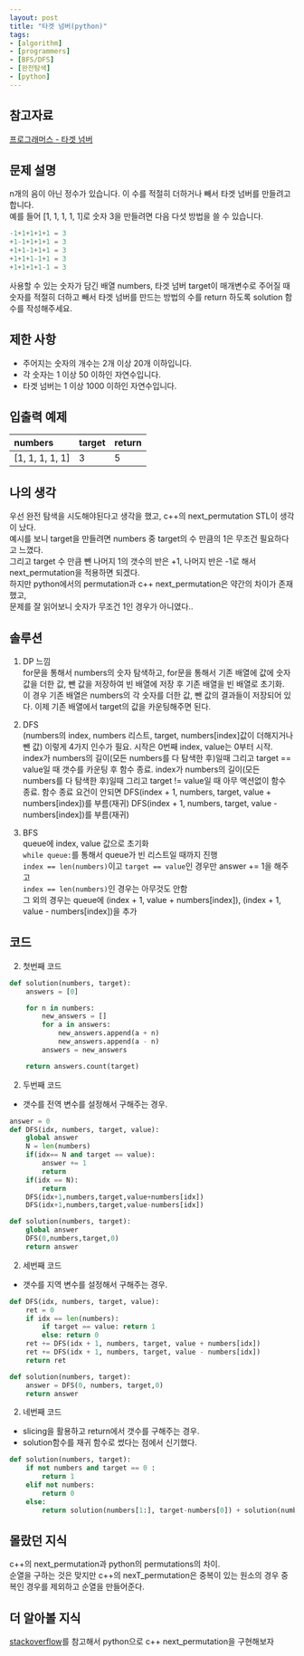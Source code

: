 ```yaml
---
layout: post
title: "타겟 넘버(python)"
tags:
- [algorithm]
- [programmers]
- [BFS/DFS]
- [완전탐색]
- [python]
---
```


## 참고자료
[프로그래머스 - 타겟 넘버](https://programmers.co.kr/learn/courses/30/lessons/43165)

## 문제 설명
n개의 음이 아닌 정수가 있습니다. 이 수를 적절히 더하거나 빼서 타겟 넘버를 만들려고 합니다.  
예를 들어 [1, 1, 1, 1, 1]로 숫자 3을 만들려면 다음 다섯 방법을 쓸 수 있습니다.  
```python
-1+1+1+1+1 = 3
+1-1+1+1+1 = 3
+1+1-1+1+1 = 3
+1+1+1-1+1 = 3
+1+1+1+1-1 = 3
```
사용할 수 있는 숫자가 담긴 배열 numbers, 타겟 넘버 target이 매개변수로 주어질 때 숫자를 적절히 더하고 빼서 타겟 넘버를 만드는 방법의 수를 return 하도록 solution 함수를 작성해주세요.  

## 제한 사항
- 주어지는 숫자의 개수는 2개 이상 20개 이하입니다.
- 각 숫자는 1 이상 50 이하인 자연수입니다.
- 타겟 넘버는 1 이상 1000 이하인 자연수입니다.

## 입출력 예제

numbers | target | return  
:--- | :---- | :----
[1, 1, 1, 1, 1] | 3 | 5



## 나의 생각

우선 완전 탐색을 시도해야된다고 생각을 했고, c++의 next_permutation STL이 생각이 났다.  
예시를 보니 target을 만들려면 numbers 중 target의 수 만큼의 1은 무조건 필요하다고 느꼈다.  
그리고 target 수 만큼 뺀 나머지 1의 갯수의 반은 +1, 나머지 반은 -1로 해서 next_permutation을 적용하면 되겠다.  
하지만 python에서의 permutation과 c++ next_permutation은 약간의 차이가 존재했고,  
문제를 잘 읽어보니 숫자가 무조건 1인 경우가 아니였다..  


## 솔루션
1. DP 느낌  
for문을 통해서 numbers의 숫자 탐색하고, for문을 통해서 기존 배열에 값에 숫자 값을 더한 값, 뺀 값을 저장하여 빈 배열에 저장 후 기존 배열을 빈 배열로 초기화.  
이 경우 기존 배열은 numbers의 각 숫자를 더한 값, 뺀 값의 결과들이 저장되어 있다.
이제 기존 배열에서 target의 값을 카운팅해주면 된다.

1.  DFS  
(numbers의 index, numbers 리스트, target, numbers[index]값이 더해지거나 뺀 값) 이렇게 4가지 인수가 필요.
시작은 0번째 index, value는 0부터 시작.
index가 numbers의 길이(모든 numbers를 다 탐색한 후)일때 그리고 target == value일 때 갯수를 카운팅 후 함수 종료.
index가 numbers의 길이(모든 numbers를 다 탐색한 후)일때 그리고 target != value일 때 아무 액션없이 함수 종료.
함수 종료 요건이 안되면
DFS(index + 1, numbers, target, value + numbers[index])를 부름(재귀)
DFS(index + 1, numbers, target, value - numbers[index])를 부름(재귀)

1. BFS  
queue에 index, value 값으로 초기화  
`while queue:`를 통해서 queue가 빈 리스트일 때까지 진행  
`index == len(numbers)`이고 `target == value`인 경우만 answer += 1을 해주고  
`index == len(numbers)`인 경우는 아무것도 안함  
그 외의 경우는 queue에 (index + 1, value + numbers[index]), (index + 1, value - numbers[index])을 추가

## 코드

2. 첫번째 코드
```python
def solution(numbers, target):
    answers = [0]

    for n in numbers:
        new_answers = []
        for a in answers:
            new_answers.append(a + n)
            new_answers.append(a - n)
        answers = new_answers

    return answers.count(target)
```

2. 두번째 코드  
- 갯수를 전역 변수를 설정해서 구해주는 경우.  
```python
answer = 0
def DFS(idx, numbers, target, value):
    global answer
    N = len(numbers)
    if(idx== N and target == value):
        answer += 1
        return
    if(idx == N):
        return
    DFS(idx+1,numbers,target,value+numbers[idx])
    DFS(idx+1,numbers,target,value-numbers[idx])
```
```python
def solution(numbers, target):
    global answer
    DFS(0,numbers,target,0)
    return answer
```

2. 세번째 코드
- 갯수를 지역 변수를 설정해서 구해주는 경우.  
```python
def DFS(idx, numbers, target, value):
    ret = 0
    if idx == len(numbers):
        if target == value: return 1
        else: return 0
    ret += DFS(idx + 1, numbers, target, value + numbers[idx])
    ret += DFS(idx + 1, numbers, target, value - numbers[idx])
    return ret
```
```python
def solution(numbers, target):
    answer = DFS(0, numbers, target,0)
    return answer
```

2. 네번째 코드
- slicing을 활용하고 return에서 갯수를 구해주는 경우.  
- solution함수를 재귀 함수로 썼다는 점에서 신기했다.  
```python
def solution(numbers, target):
    if not numbers and target == 0 :
        return 1
    elif not numbers:
        return 0
    else:
        return solution(numbers[1:], target-numbers[0]) + solution(numbers[1:], target+numbers[0])
```

## 몰랐던 지식
c++의 next_permutation과 python의 permutations의 차이.  
순열을 구하는 것은 맞지만 c++의 nexT_permutation은 중복이 있는 원소의 경우 중복인 경우를 제외하고 순열을 만들어준다.

## 더 알아볼 지식
[stackoverflow](https://stackoverflow.com/questions/4223349/python-implementation-for-next-permutation-in-stl)를 참고해서 python으로 c++ next_permutation을 구현해보자